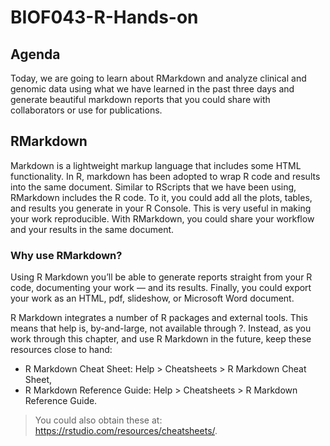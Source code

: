 # BIOF043-R-Hands-on

## Agenda
Today, we are going to learn about RMarkdown and analyze clinical and genomic 
data using what we have learned in the past three days and generate beautiful 
markdown reports that you could share with collaborators or use for publications.

## RMarkdown

Markdown is a lightweight markup language that includes some HTML functionality. In R, markdown has been adopted to wrap R code and results into the same document. Similar to RScripts that we have been using, RMarkdown includes the R code. To it, you could add all the plots, tables, and results you generate in your R Console. This is very useful in making your work reproducible. With RMarkdown, you could share your workflow and your results in the same document.

### Why use RMarkdown?

Using R Markdown you’ll be able to generate reports straight from your R code, documenting your work — and its results. Finally, you could export your work as an HTML, pdf, slideshow, or Microsoft Word document.

R Markdown integrates a number of R packages and external tools. This means that help is, by-and-large, not available through ?. Instead, as you work through this chapter, and use R Markdown in the future, keep these resources close to hand:

- R Markdown Cheat Sheet: Help > Cheatsheets > R Markdown Cheat Sheet,
- R Markdown Reference Guide: Help > Cheatsheets > R Markdown Reference Guide.

> You could also obtain these at: https://rstudio.com/resources/cheatsheets/.
